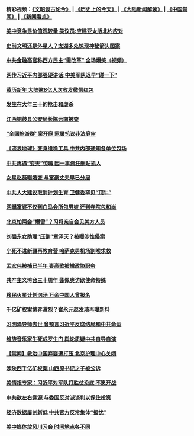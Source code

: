 #### 精彩视频：[《文昭谈古论今》](http://45.76.195.252/wenzhao) | [《历史上的今天》](http://45.76.195.252/today-in-history) | [《大陆新闻解读》](http://45.76.195.252/ntdtv-comedy) | [《中国禁闻》](http://45.76.195.252/ntdtv-news) | [《新闻看点》](http://45.76.195.252/news-insight) 

 #### [美中竞争是价值观较量 美议员:应建亚太版北约应对](../pages/prog204/a102511138.md?t=02132137) 

#### [史前文明还是外星人？太湖多处惊现神秘箭头图案](../pages/prog204/a102511143.md?t=02132137) 

#### [中共金融高官称西方民主“需改革” 全场爆笑（视频）](../pages/prog204/a102511119.md?t=02132137) 

#### [网传习近平内部强硬讲话:中美军队迟早“碰一下”](../pages/prog204/a102511104.md?t=02132137) 

#### [黄历新年 大陆逾8亿人次收发微信红包](../pages/prog204/a102511003.md?t=02132137) 

#### [发生在大年三十的枪击和虐杀](../pages/prog204/a102510847.md?t=02132137) 

#### [江西铜鼓县公安局长陈云南被查](../pages/prog204/a102511060.md?t=02132137) 

#### [“全国旅游群”案开庭 家属抗议非法庭审](../pages/prog204/a102511025.md?t=02132137) 


#### [《流浪地球》变身维稳工具 中共内部通知各单位包场](../pages/prog204/a102510421.md?t=02132137) 

#### [中共再遇“变天”惊魂 因一事疯狂删贴抓人](../pages/prog204/a102511006.md?t=02132137) 

#### [女星赵薇曝婚变 与富豪丈夫早已分居](../pages/prog204/a102510977.md?t=02132137) 

#### [中共人大建议取消计划生育  卫健委罕见“顶牛”](../pages/prog204/a102510831.md?t=02132137) 

#### [网曝富婆不仅到白马会所包男妓 还到寺院包和尚](../pages/prog204/a102510939.md?t=02132137) 

#### [北京怕两会“爆雷”？习将亲自会见美方人员](../pages/prog204/a102510947.md?t=02132137) 

#### [刘强东女助理“压倒”章泽天？被曝涉性侵案](../pages/prog204/a102510895.md?t=02132137) 

#### [宁死不进新疆再教育营 哈萨克男机场割喉求救](../pages/prog204/a102510367.md?t=02132137) 

#### [孟宏伟被捕已半年 妻高歌被撤政协职务](../pages/prog204/a102510837.md?t=02132137) 

#### [共产主义垮台三十周年 蓬佩奥访欧使命特殊](../pages/prog204/a102510780.md?t=02132137) 

#### [移民火星计划泡汤 万余中国人曾报名](../pages/prog204/a102510779.md?t=02132137) 

#### [千亿矿权案博弈激烈？崔永元赵发琦再曝新料](../pages/prog204/a102510752.md?t=02132137) 

#### [习明泽导师去世 曾预言习近平反腐结局和中共命运](../pages/prog204/a102510669.md?t=02132137) 

#### [维族音乐家生死成罗生门 舆论质疑中共自导自演](../pages/prog204/a102510672.md?t=02132137) 

#### [【禁闻】救治中国弃婴遭打压 北京护理中心关闭](../pages/prog204/a102510437.md?t=02132137) 

#### [涉陕西千亿矿权案 山西原书记之子被公诉](../pages/prog204/a102510605.md?t=02132137) 


#### [美情报专家：习近平对军队打胜仗没底 不愿开战](../pages/prog204/a102509735.md?t=02132137) 

#### [中共欲左右逢源 与委国反对派谈判以保住投资](../pages/prog204/a102510475.md?t=02132137) 

#### [经济数据屡创新低 中共官方反常集体“报忧”](../pages/prog204/a102510369.md?t=02132137) 

#### [美中媒体放风川习会 时间地点各不同](../pages/prog204/a102510488.md?t=02132137) 

